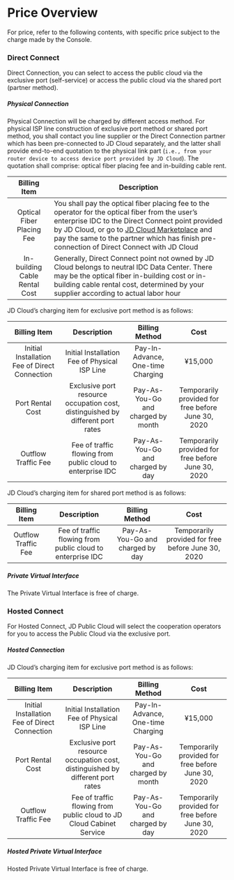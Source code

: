 # Price Overview

For price, refer to the following contents, with specific price subject to the charge made by the Console.

### Direct Connect

Direct Connection, you can select to access the public cloud via the exclusive port (self-service) or access the public cloud via the shared port (partner method).

##### Physical Connection

Physical Connection will be charged by different access method. For physical ISP line construction of exclusive port method or shared port method, you shall contact you line supplier or the Direct Connection partner which has been pre-connected to JD Cloud separately, and the latter shall provide end-to-end quotation to the physical link part (``i.e., from your router device to access device port provided by JD Cloud``). The quotation shall comprise: optical fiber placing fee and in-building cable rent.

| Billing Item | Description |
|:---:| --- |
| Optical Fiber Placing Fee | You shall pay the optical fiber placing fee to the operator for the optical fiber from the user’s enterprise IDC to the Direct Connect point provided by JD Cloud, or go to [JD Cloud Marketplace](https://market.jdcloud.com/) and pay the same to the partner which has finish pre-connection of Direct Connect with JD Cloud |
| In-building Cable Rental Cost | Generally, Direct Connect point not owned by JD Cloud belongs to neutral IDC Data Center. There may be the optical fiber in-building cost or in-building cable rental cost, determined by your supplier according to actual labor hour |

JD Cloud’s charging item for exclusive port method is as follows:

| Billing Item | Description | Billing Method | Cost |
|:---:|:---:|:---:|:---:|
| Initial Installation Fee of Direct Connection | Initial Installation Fee of Physical ISP Line | Pay-In-Advance, One-time Charging | ¥15,000 |
| Port Rental Cost | Exclusive port resource occupation cost, distinguished by different port rates | Pay-As-You-Go and charged by month | Temporarily provided for free before June 30, 2020 |
| Outflow Traffic Fee | Fee of traffic flowing from public cloud to enterprise IDC | Pay-As-You-Go and charged by day | Temporarily provided for free before June 30, 2020 |

JD Cloud’s charging item for shared port method is as follows:

| Billing Item | Description | Billing Method | Cost |
|:---:|:---:|:---:|:---:|
| Outflow Traffic Fee | Fee of traffic flowing from public cloud to enterprise IDC | Pay-As-You-Go and charged by day | Temporarily provided for free before June 30, 2020 |

##### Private Virtual Interface
The Private Virtual Interface is free of charge.

### Hosted Connect
For Hosted Connect, JD Public Cloud will select the cooperation operators for you to access the Public Cloud via the exclusive port.

##### Hosted Connection

JD Cloud’s charging item for exclusive port method is as follows:

| Billing Item | Description | Billing Method | Cost |
|:---:|:---:|:---:|:---:|
| Initial Installation Fee of Direct Connection | Initial Installation Fee of Physical ISP Line | Pay-In-Advance, One-time Charging | ¥15,000 |
| Port Rental Cost | Exclusive port resource occupation cost, distinguished by different port rates | Pay-As-You-Go and charged by month | Temporarily provided for free before June 30, 2020 |
| Outflow Traffic Fee | Fee of traffic flowing from public cloud to JD Cloud Cabinet Service | Pay-As-You-Go and charged by day | Temporarily provided for free before June 30, 2020 |

##### Hosted Private Virtual Interface
Hosted Private Virtual Interface is free of charge.
